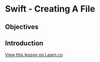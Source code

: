 # Swift - Creating A File

## Objectives

## Introduction
<a href='https://learn.co/lessons/swift-creating-a-file' data-visibility='hidden'>View this lesson on Learn.co</a>
